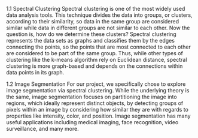 1.1 Spectral Clustering
Spectral clustering is one of the most widely used data analysis tools. This technique divides the data into groups, or clusters, according to their similarity, so data in the same group are considered similar while data in different groups are not similar to each other. Now the question is, how do we determine these clusters? Spectral clustering represents the data sets as graphs and classifies them by the edges connecting the points, so the points that are most connected to each other are considered to be part of the same group. Thus, while other types of clustering like the k-means algorithm rely on Euclidean distance, spectral clustering is more graph-based and depends on the connections within data points in its graph.

1.2 Image Segmentation
For our project, we specifically chose to explore image segmentation via spectral clustering. While the underlying theory is the same, image segmentation focuses on partitioning the image into regions, which ideally represent distinct objects, by detecting groups of pixels within an image by considering how similar they are with regards to properties like intensity, color, and position. Image segmentation has many useful applications including medical imaging, face recognition, video surveillance, and many more.
